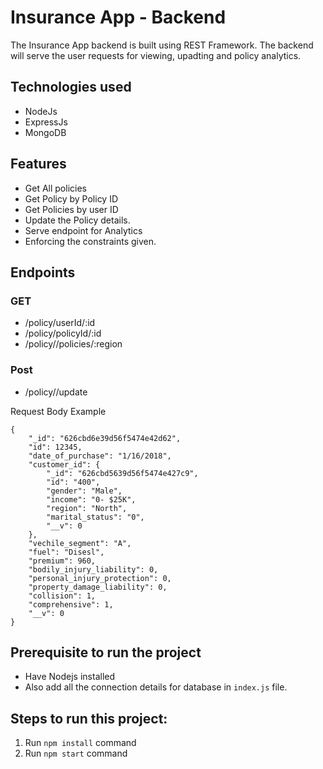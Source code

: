 # Insurance App - Backend

The Insurance App backend is built using REST Framework. The backend will serve the user requests for viewing, upadting and policy analytics.

## Technologies used
- NodeJs
- ExpressJs
- MongoDB 

## Features
- Get All policies 
- Get Policy by Policy ID
- Get Policies by user ID
- Update the Policy details.
- Serve endpoint for Analytics
- Enforcing the constraints given.

## Endpoints
### GET
- /policy/userId/:id
- /policy/policyId/:id
- /policy//policies/:region

### Post
- /policy//update

Request Body Example 

```
{
    "_id": "626cbd6e39d56f5474e42d62",
    "id": 12345,
    "date_of_purchase": "1/16/2018",
    "customer_id": {
        "_id": "626cbd5639d56f5474e427c9",
        "id": "400",
        "gender": "Male",
        "income": "0- $25K",
        "region": "North",
        "marital_status": "0",
        "__v": 0
    },
    "vechile_segment": "A",
    "fuel": "Disesl",
    "premium": 960,
    "bodily_injury_liability": 0,
    "personal_injury_protection": 0,
    "property_damage_liability": 0,
    "collision": 1,
    "comprehensive": 1,
    "__v": 0
}
```


## Prerequisite to run the project
- Have Nodejs installed 
- Also add all the connection details for database in `index.js` file.


## Steps to run this project:

1. Run `npm install` command
3. Run `npm start` command

